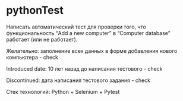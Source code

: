 # pythonTest
Написать автоматический тест для проверки того, что функциональность “Add a new computer” в “Computer database” работает (или не работает).

Желательно: заполнение всех данных в форме добавления нового компьютера - check

Introduced date: 10 лет назад до написания тестового - check

Discontinued: дата написания тестового задания - check

Cтек технологий: Python + Selenium + Pytest
